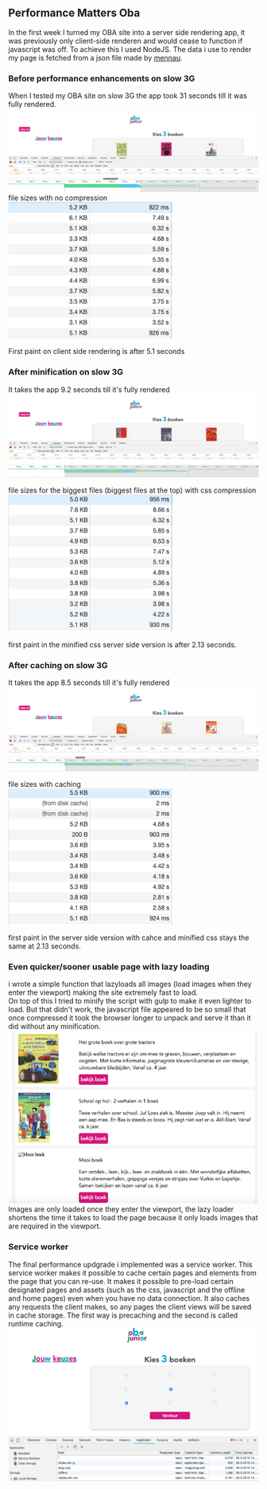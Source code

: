 ## Performance Matters Oba 

In the first week I turned my OBA site into a server side rendering app, it was previously only client-side renderen and would cease to function if javascript was off. To achieve this I used NodeJS.
The data i use to render my page is fetched from a json file made by [mennau]([https://github.com/Mennauu).



### Before performance enhancements on slow 3G
When I tested my OBA site on slow 3G the app took 31 seconds till it was fully rendered.  
![img](src/img/zero_lijn.png)
file sizes with no compression  
![no compression](/src/img/zero.png)

First paint on client side rendering is after 5.1 seconds

### After minification on slow 3G
It takes the app 9.2 seconds till it's fully rendered  
![img](/src/img/mini_lijn.png)

file sizes for the biggest files (biggest files at the top) with css compression  
![yes compression](/src/img/minified.png)

first paint in the minified css server side version is after 2.13 seconds.

### After caching on slow 3G
It takes the app 8.5 seconds till it's fully rendered    
![img](/src/img/cache_lijn.png)

file sizes with caching  
![cached css](/src/img/cached.png)

first paint in the server side version with cahce and minified css stays the same at 2.13 seconds.


### Even quicker/sooner usable page with lazy loading  
i wrote a simple function that lazyloads all images (load images when they enter the viewport) making the site extremely fast to load.  
On top of this I tried to minify the script with gulp to make it even lighter to load. But that didn't work, the javascript file appeared to be so small that once compressed it took the browser longer to unpack and serve it than it did without any minification.  
![lazy load](/src/img/lazy2.png)  
Images are only loaded once they enter the viewport, the lazy loader shortens the time it takes to load the page because it only loads images that are required in the viewport.

### Service worker
The final performance updgrade i implemented was a service worker. This service worker makes it possible to cache certain pages and elements from the page that you can re-use. It makes it possible to pre-load certain designated pages and assets (such as the css, javascript and the offline and home pages) even when you have no data connection. It also caches any requests the client makes, so any pages the client views will be saved in cache storage. The first way is precaching and the second is called runtime caching.  
![service worker in action](/src/img/service_worker.png)



<!-- Add a link to your live demo in Github Pages 🌐-->
